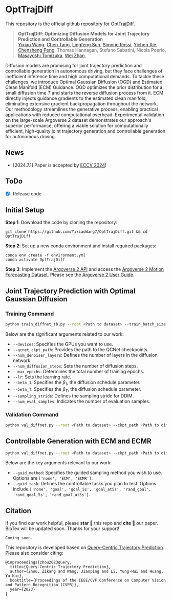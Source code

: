 # OptTrajDiff

This repository is the official github repository for [OptTrajDiff](https://yixiaowang7.github.io/OptTrajDiff_Page/).

 <!-- [![Project Page](https://img.shields.io/badge/Project-Website-orange)](https://cove-video.github.io/) [![arXiv](https://img.shields.io/badge/arXiv-COVE-b31b1b.svg)](https://arxiv.org/abs/2406.08850)  -->

> **OptTrajDiff: Optimizing Diffusion Models for Joint Trajectory Prediction and Controllable Generation**  
> [Yixiao Wang](https://yixiaowang7.github.io),
> [Chen Tang](https://scholar.google.com/citations?user=x78TL58AAAAJ&hl=en&oi=ao),
> [Lingfeng Sun](https://scholar.google.com/citations?user=Uxb6wbkAAAAJ&hl=en&oi=ao),
> [Simone Rossi](https://scholar.google.com/citations?hl=en&user=lTt86awAAAAJ),
> [Yichen Xie](https://scholar.google.com/citations?user=SdX6DaEAAAAJ&hl=en&oi=ao),
> [Chensheng Peng](https://scholar.google.com/citations?user=DbZxclcAAAAJ&hl=en&oi=ao),
> Thomas Hannagan,
> Stefano Sabatini,
> Nicola Poerio,
> [Masayoshi Tomizuka](https://scholar.google.com/citations?user=8m8taGEAAAAJ&hl=en&oi=ao),
> [Wei Zhan](https://scholar.google.com/citations?user=xVN3UxYAAAAJ&hl=en&oi=ao),


<p>
<!-- <img src="assets/repo_figures/Picture1.jpg" width="1080px"/> -->

 Diffusion models are promising for joint trajectory prediction and controllable generation in autonomous driving, but they face challenges of inefficient inference time and high computational demands. To tackle these challenges, we introduce Optimal Gaussian Diffusion (OGD) and Estimated Clean Manifold (ECM) Guidance. OGD optimizes the prior distribution for a small diffusion time $T$ and starts the reverse diffusion process from it. ECM directly injects guidance gradients to the estimated clean manifold, eliminating extensive gradient backpropagation throughout the network. Our methodology streamlines the generative process, enabling practical applications with reduced computational overhead. Experimental validation on the large-scale Argoverse 2 dataset demonstrates our approach's superior performance, offering a viable solution for computationally efficient, high-quality joint trajectory generation and controllable generation for autonomous driving.

</p>

## News
- [2024.7.1] Paper is accepted by [ECCV 2024](https://eccv2024.ecva.net/)!

## ToDo
<!-- - □ Release code -->
- [x] Release code

## Initial Setup

**Step 1**: Download the code by cloning the repository:
```
git clone https://github.com/YixiaoWang7/OptTrajDiff.git && cd OptTrajDiff
```

**Step 2**: Set up a new conda environment and install required packages:
```
conda env create -f environment.yml
conda activate OptTrajDiff
```

**Step 3**: Implement the [Argoverse 2 API](https://github.com/argoverse/av2-api) and access the [Argoverse 2 Motion Forecasting Dataset](https://www.argoverse.org/av2.html). Please see the [Argoverse 2 User Guide](https://argoverse.github.io/user-guide/getting_started.html).



## Joint Trajectory Prediction with Optimal Gaussian Diffusion

### Training Command
```sh
python train_diffnet_tb.py --root <Path to dataset> --train_batch_size 16 --val_batch_size 4 --test_batch_size 4 --dataset argoverse_v2 --num_historical_steps 50 --num_future_steps 60 --num_recurrent_steps 3 --pl2pl_radius 150 --time_span 10 --pl2a_radius 50 --a2a_radius 50 --num_t2m_steps 30 --pl2m_radius 150 --a2m_radius 150 --devices "4,5,6" --qcnet_ckpt_path <Path to QCNet checkpoint> --num_workers 4 --num_denoiser_layers 3 --num_diffusion_steps 100 --T_max 30 --max_epochs 30 --lr 0.005 --beta_1 0.0001 --beta_T 0.05 --diff_type opd --sampling ddim --sampling_stride 10 --num_eval_samples 6 --choose_best_mode FDE --std_reg 0.3 --check_val_every_n_epoch 3 --path_pca_s_mean 'pca/imp_org/s_mean_10.npy' --path_pca_VT_k 'pca/imp_org/VT_k_10.npy' --path_pca_V_k 'pca/imp_org/V_k_10.npy' --path_pca_latent_mean 'pca/imp_org/latent_mean_10.npy' --path_pca_latent_std 'pca/imp_org/latent_std_10.npy'
```
Below are the significant arguments related to our work:

- `--devices`: Specifies the GPUs you want to use.
- `--qcnet_ckpt_path`: Provides the path to the QCNet checkpoints.
- `--num_denoiser_layers`: Defines the number of layers in the diffusion network.
- `--num_diffusion_steps`: Sets the number of diffusion steps.
- `--max_epochs`: Determines the total number of training epochs.
- `--lr`: Sets the learning rate.
- `--beta_1`: Specifies the  $\beta_1$, the diffusion schedule parameter.
- `--beta_T`: Specifies the $\beta_T$, the diffusion schedule parameter.
- `--sampling_stride`: Defines the sampling stride for DDIM.
- `--num_eval_samples`: Indicates the number of evaluation samples.


### Validation Command
```sh
python val_diffnet.py --root <Path to dataset> --ckpt_path <Path to diffusion network checkpoint> --devices '5,' --batch_size 8 --sampling ddim --sampling_stride 10 --num_eval_samples 128 --std_reg 0.3 --path_pca_V_k 'pca/imp_org/V_k_10.npy' --network_mode 'val'
```



## Controllable Generation with ECM and ECMR
```sh
python val_diffnet.py --root <Path to dataset> --ckpt_path <Path to diffusion network checkpoint> --devices '2,' --batch_size 16 --sampling ddim --sampling_stride 10 --num_eval_samples 128 --std_reg 0.3 --path_pca_V_k 'pca/imp_org/V_k_10.npy' --network_mode 'val' --guid_sampling 'guid' --guid_task 'rand_goal_5s' --guid_method <Guided sampling method> --guid_plot plot --cost_param_costl 10.0 --cost_param_threl 1.0
```
Below are the key arguments relevant to our work:
- `--guid_method`: Specifies the guided sampling method you wish to use. Options are `['none', 'ECM', 'ECMR']`.
- `--guid_task`: Defines the controllable tasks you plan to test. Options include `['none', 'goal', 'goal_5s', 'goal_at5s', 'rand_goal', 'rand_goal_5s', 'rand_goal_at5s']`.


## Citation
If you find our work helpful, please **star 🌟** this repo and **cite 📑** our paper. BibTex will be updated soon. Thanks for your support!
```
Coming soon.
```

This repository is developed based on [Query-Centric Trajectory Prediction](https://github.com/ZikangZhou/QCNet).
Please also consider citing:
```
@inproceedings{zhou2023query,
  title={Query-Centric Trajectory Prediction},
  author={Zhou, Zikang and Wang, Jianping and Li, Yung-Hui and Huang, Yu-Kai},
  booktitle={Proceedings of the IEEE/CVF Conference on Computer Vision and Pattern Recognition (CVPR)},
  year={2023}
}
```